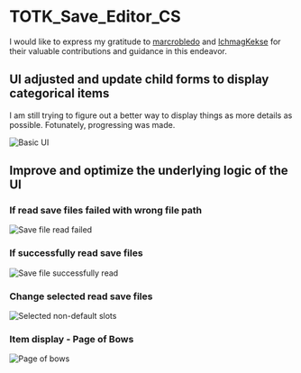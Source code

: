 # TOTK_Save_Editor_CS
 
I would like to express my gratitude to [marcrobledo](https://github.com/marcrobledo/savegame-editors/tree/master/zelda-totk) and [lchmagKekse](https://github.com/lchmagKekse/TOTK-SaveGame-Editor) for their valuable contributions and guidance in this endeavor.


## UI adjusted and update child forms to display categorical items

I am still trying to figure out a better way to display things as more details as possible.
Fotunately, progressing was made.

![Basic UI](https://github.com/Sk-22-2-11/TOTK_Save_Editor_CS/blob/main/pictures/screenshot_ui.jpg)

## Improve and optimize the underlying logic of the UI

### If read save files failed with wrong file path

![Save file read failed](https://github.com/Sk-22-2-11/TOTK_Save_Editor_CS/blob/main/pictures/screenshot_savefile_read_failed.jpg)

### If successfully read save files 

![Save file successfully read](https://github.com/Sk-22-2-11/TOTK_Save_Editor_CS/blob/main/pictures/screenshot_savefile_read.jpg)

### Change selected read save files 

![Selected non-default slots](https://github.com/Sk-22-2-11/TOTK_Save_Editor_CS/blob/main/pictures/screenshot_savefile_read_changed.jpg)

### Item display - Page of Bows

![Page of bows](https://github.com/Sk-22-2-11/TOTK_Save_Editor_CS/blob/main/pictures/screenshot_savefile_bows.jpg)
